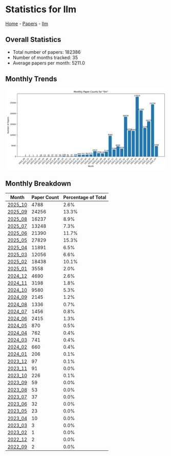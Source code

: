 # Statistics for llm

[Home](https://arxcompass.github.io) - [Papers](https://arxcompass.github.io/papers) - [llm](https://arxcompass.github.io/papers/llm)

## Overall Statistics

- Total number of papers: 182386
- Number of months tracked: 35
- Average papers per month: 5211.0

## Monthly Trends

![Monthly Paper Counts](monthly_stats.png)

## Monthly Breakdown

| Month | Paper Count | Percentage of Total |
| --- | --- | --- |
| [2025_10](./2025_10/papers_1.md) | 4788 | 2.6% |
| [2025_09](./2025_09/papers_1.md) | 24256 | 13.3% |
| [2025_08](./2025_08/papers_1.md) | 16237 | 8.9% |
| [2025_07](./2025_07/papers_1.md) | 13248 | 7.3% |
| [2025_06](./2025_06/papers_1.md) | 21390 | 11.7% |
| [2025_05](./2025_05/papers_1.md) | 27829 | 15.3% |
| [2025_04](./2025_04/papers_1.md) | 11891 | 6.5% |
| [2025_03](./2025_03/papers_1.md) | 12056 | 6.6% |
| [2025_02](./2025_02/papers_1.md) | 18438 | 10.1% |
| [2025_01](./2025_01/papers_1.md) | 3558 | 2.0% |
| [2024_12](./2024_12/papers_1.md) | 4690 | 2.6% |
| [2024_11](./2024_11/papers_1.md) | 3198 | 1.8% |
| [2024_10](./2024_10/papers_1.md) | 9580 | 5.3% |
| [2024_09](./2024_09/papers_1.md) | 2145 | 1.2% |
| [2024_08](./2024_08/papers_1.md) | 1336 | 0.7% |
| [2024_07](./2024_07/papers_1.md) | 1456 | 0.8% |
| [2024_06](./2024_06/papers_1.md) | 2415 | 1.3% |
| [2024_05](./2024_05/papers_1.md) | 870 | 0.5% |
| [2024_04](./2024_04/papers_1.md) | 762 | 0.4% |
| [2024_03](./2024_03/papers_1.md) | 741 | 0.4% |
| [2024_02](./2024_02/papers_1.md) | 660 | 0.4% |
| [2024_01](./2024_01/papers_1.md) | 206 | 0.1% |
| [2023_12](./2023_12/papers_1.md) | 97 | 0.1% |
| [2023_11](./2023_11/papers_1.md) | 91 | 0.0% |
| [2023_10](./2023_10/papers_1.md) | 226 | 0.1% |
| [2023_09](./2023_09/papers_1.md) | 59 | 0.0% |
| [2023_08](./2023_08/papers_1.md) | 53 | 0.0% |
| [2023_07](./2023_07/papers_1.md) | 37 | 0.0% |
| [2023_06](./2023_06/papers_1.md) | 32 | 0.0% |
| [2023_05](./2023_05/papers_1.md) | 23 | 0.0% |
| [2023_04](./2023_04/papers_1.md) | 10 | 0.0% |
| [2023_03](./2023_03/papers_1.md) | 3 | 0.0% |
| [2023_02](./2023_02/papers_1.md) | 1 | 0.0% |
| [2022_12](./2022_12/papers_1.md) | 2 | 0.0% |
| [2022_09](./2022_09/papers_1.md) | 2 | 0.0% |
